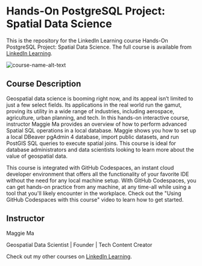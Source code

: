 # Hands-On PostgreSQL Project: Spatial Data Science
This is the repository for the LinkedIn Learning course Hands-On PostgreSQL Project: Spatial Data Science. The full course is available from [LinkedIn Learning][lil-course-url].

![course-name-alt-text][lil-thumbnail-url] 

## Course Description

<p>Geospatial data science is booming right now, and its appeal isn’t limited to just a few select fields. Its applications in the real world run the gamut, proving its utility in a wide range of industries, including aerospace, agriculture, urban planning, and tech. In this hands-on interactive course, instructor Maggie Ma provides an overview of how to perform advanced Spatial SQL operations in a local database. Maggie shows you how to set up a local DBeaver pgAdmin 4 database, import public datasets, and run PostGIS SQL queries to execute spatial joins. This course is ideal for database administrators and data scientists looking to learn more about the value of geospatial data.</p><p>This course is integrated with GitHub Codespaces, an instant cloud developer environment that offers all the functionality of your favorite IDE without the need for any local machine setup. With GitHub Codespaces, you can get hands-on practice from any machine, at any time-all while using a tool that you'll likely encounter in the workplace. Check out the "Using GitHub Codespaces with this course" video to learn how to get started.</p>

## Instructor

Maggie Ma

Geospatial Data Scientist | Founder | Tech Content Creator
                            

Check out my other courses on [LinkedIn Learning](https://www.linkedin.com/learning/instructors/maggie-ma?u=104).


[0]: # (Replace these placeholder URLs with actual course URLs)

[lil-course-url]: https://www.linkedin.com/learning/hands-on-postgresql-project-spatial-data-science
[lil-thumbnail-url]: https://media.licdn.com/dms/image/v2/D560DAQFUWxBXyFQSdA/learning-public-crop_675_1200/learning-public-crop_675_1200/0/1729898100438?e=2147483647&v=beta&t=YhZL8pdEJGuR_pUgmtRAMIjWmOeSu1iA_E9XLTmRVWg

